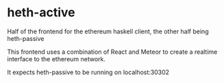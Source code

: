 # heth-active
Half of the frontend for the ethereum haskell client, the other half being heth-passive

This frontend uses a combination of React and Meteor to create a realtime interface to the ethereum network.

It expects heth-passive to be running on localhost:30302
